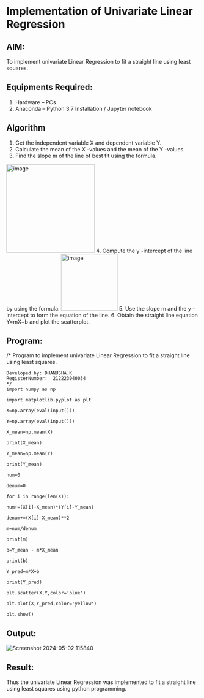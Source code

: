 # Implementation of Univariate Linear Regression
## AIM:
To implement univariate Linear Regression to fit a straight line using least squares.

## Equipments Required:
1. Hardware – PCs
2. Anaconda – Python 3.7 Installation / Jupyter notebook

## Algorithm
1. Get the independent variable X and dependent variable Y.
2. Calculate the mean of the X -values and the mean of the Y -values.
3. Find the slope m of the line of best fit using the formula. 
<img width="231" alt="image" src="https://user-images.githubusercontent.com/93026020/192078527-b3b5ee3e-992f-46c4-865b-3b7ce4ac54ad.png">
4. Compute the y -intercept of the line by using the formula:
<img width="148" alt="image" src="https://user-images.githubusercontent.com/93026020/192078545-79d70b90-7e9d-4b85-9f8b-9d7548a4c5a4.png">
5. Use the slope m and the y -intercept to form the equation of the line.
6. Obtain the straight line equation Y=mX+b and plot the scatterplot.

## Program:
/*
Program to implement univariate Linear Regression to fit a straight line using least squares.
```
Developed by: DHANUSHA.K
RegisterNumber:  212223040034
*/
import numpy as np

import matplotlib.pyplot as plt

X=np.array(eval(input()))

Y=np.array(eval(input()))

X_mean=np.mean(X)

print(X_mean)

Y_mean=np.mean(Y)

print(Y_mean)

num=0

denum=0

for i in range(len(X)):

num+=(X[i]-X_mean)*(Y[i]-Y_mean)

denum+=(X[i]-X_mean)**2

m=num/denum

print(m)

b=Y_mean - m*X_mean

print(b)

Y_pred=m*X+b

print(Y_pred)

plt.scatter(X,Y,color='blue')

plt.plot(X,Y_pred,color='yellow')

plt.show()
  ```


## Output:

![Screenshot 2024-05-02 115840](https://github.com/Dhanusha17/Find-the-best-fit-line-using-Least-Squares-Method/assets/151549957/35dfcac0-db55-4b61-ae05-b2c74f8c388a)




## Result:
Thus the univariate Linear Regression was implemented to fit a straight line using least squares using python programming.

